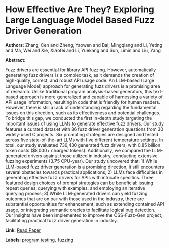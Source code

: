 # How Effective Are They? Exploring Large Language Model Based Fuzz Driver Generation

**Authors**: Zhang, Cen and Zheng, Yaowen and Bai, Mingqiang and Li, Yeting and Ma, Wei and Xie, Xiaofei and Li, Yuekang and Sun, Limin and Liu, Yang

**Abstract**:

Fuzz drivers are essential for library API fuzzing. However, automatically generating fuzz drivers is a complex task, as it demands the creation of high-quality, correct, and robust API usage code. An LLM-based (Large Language Model) approach for generating fuzz drivers is a promising area of research. Unlike traditional program analysis-based generators, this text-based approach is more generalized and capable of harnessing a variety of API usage information, resulting in code that is friendly for human readers. However, there is still a lack of understanding regarding the fundamental issues on this direction, such as its effectiveness and potential challenges.  To bridge this gap, we conducted the first in-depth study targeting the important issues of using LLMs to generate effective fuzz drivers. Our study features a curated dataset with 86 fuzz driver generation questions from 30 widely-used C projects. Six prompting strategies are designed and tested across five state-of-the-art LLMs with five different temperature settings. In total, our study evaluated 736,430 generated fuzz drivers, with 0.85 billion token costs ($8,000+ charged tokens). Additionally, we compared the LLM-generated drivers against those utilized in industry, conducting extensive fuzzing experiments (3.75 CPU-year). Our study uncovered that:  1) While LLM-based fuzz driver generation is a promising direction, it still encounters several obstacles towards practical applications; 2) LLMs face difficulties in generating effective fuzz drivers for APIs with intricate specifics. Three featured design choices of prompt strategies can be beneficial: issuing repeat queries, querying with examples, and employing an iterative querying process; 3) While LLM-generated drivers can yield fuzzing outcomes that are on par with those used in the industry, there are substantial opportunities for enhancement, such as extending contained API usage, or integrating semantic oracles to facilitate logical bug detection.  Our insights have been implemented to improve the OSS-Fuzz-Gen project, facilitating practical fuzz driver generation in industry.

**Link**: [Read Paper](https://doi.org/10.1145/3650212.3680355)

**Labels**: [program testing](../../labels/program_testing.md), [fuzzing](../../labels/fuzzing.md)
